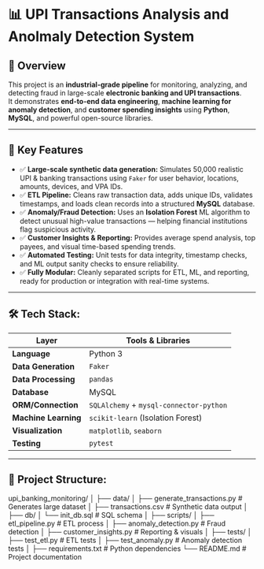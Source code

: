 # 📊 UPI Transactions Analysis and Anolmaly Detection System

## 🚀 Overview

This project is an **industrial-grade pipeline** for monitoring, analyzing, and detecting fraud in large-scale **electronic banking and UPI transactions**.  
It demonstrates **end-to-end data engineering**, **machine learning for anomaly detection**, and **customer spending insights** using **Python**, **MySQL**, and powerful open-source libraries.

---

## 🎯 **Key Features**

- ✅ **Large-scale synthetic data generation:** Simulates 50,000 realistic UPI & banking transactions using `Faker` for user behavior, locations, amounts, devices, and VPA IDs.
- ✅ **ETL Pipeline:** Cleans raw transaction data, adds unique IDs, validates timestamps, and loads clean records into a structured **MySQL** database.
- ✅ **Anomaly/Fraud Detection:** Uses an **Isolation Forest** ML algorithm to detect unusual high-value transactions — helping financial institutions flag suspicious activity.
- ✅ **Customer Insights & Reporting:** Provides average spend analysis, top payees, and visual time-based spending trends.
- ✅ **Automated Testing:** Unit tests for data integrity, timestamp checks, and ML output sanity checks to ensure reliability.
- ✅ **Fully Modular:** Cleanly separated scripts for ETL, ML, and reporting, ready for production or integration with real-time systems.

---

## 🛠️ Tech Stack:

| Layer | Tools & Libraries |
|-------|--------------------|
| **Language** | Python 3 |
| **Data Generation** | `Faker` |
| **Data Processing** | `pandas` |
| **Database** | MySQL |
| **ORM/Connection** | `SQLAlchemy` + `mysql-connector-python` |
| **Machine Learning** | `scikit-learn` (Isolation Forest) |
| **Visualization** | `matplotlib`, `seaborn` |
| **Testing** | `pytest` |

---

## 📂 Project Structure:

upi_banking_monitoring/
│
├── data/
│ ├── generate_transactions.py # Generates large dataset
│ ├── transactions.csv # Synthetic data output
│
├── db/
│ └── init_db.sql # SQL schema
│
├── scripts/
│ ├── etl_pipeline.py # ETL process
│ ├── anomaly_detection.py # Fraud detection
│ ├── customer_insights.py # Reporting & visuals
│
├── tests/
│ ├── test_etl.py # ETL tests
│ ├── test_anomaly.py # Anomaly detection tests
│
├── requirements.txt # Python dependencies
└── README.md # Project documentation
